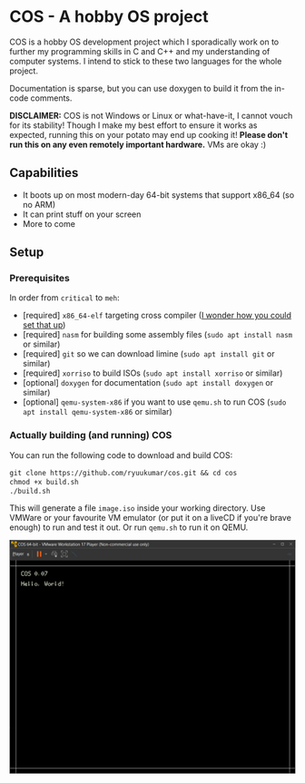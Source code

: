 # COS - A hobby OS project

COS is a hobby OS development project which I sporadically work on to further my programming skills in C and C++ and my understanding of computer systems. I intend to stick to these two languages for the whole project.

Documentation is sparse, but you can use doxygen to build it from the in-code comments.

**DISCLAIMER:** COS is not Windows or Linux or what-have-it, I cannot vouch for its stability! Though I make my best effort to ensure it works as expected, running this on your potato may end up cooking it! **Please don't run this on any even remotely important hardware.** VMs are okay :)

## Capabilities

- It boots up on most modern-day 64-bit systems that support x86_64 (so no ARM)
- It can print stuff on your screen
- More to come

## Setup

### Prerequisites

In order from `critical` to `meh`:

- [required] `x86_64-elf` targeting cross compiler ([I wonder how you could set that up](https://github.com/ryuukumar/cross-compiler-compiler))
- [required] `nasm` for building some assembly files (`sudo apt install nasm` or similar)
- [required] `git` so we can download limine (`sudo apt install git` or similar)
- [required] `xorriso` to build ISOs (`sudo apt install xorriso` or similar)
- [optional] `doxygen` for documentation (`sudo apt install doxygen` or similar)
- [optional] `qemu-system-x86` if you want to use `qemu.sh` to run COS (`sudo apt install qemu-system-x86` or similar)

### Actually building (and running) COS

You can run the following code to download and build COS:

```
git clone https://github.com/ryuukumar/cos.git && cd cos
chmod +x build.sh
./build.sh
```

This will generate a file `image.iso` inside your working directory. Use VMWare or your favourite VM emulator (or put it on a liveCD if you're brave enough) to run and test it out. Or run `qemu.sh` to run it on QEMU.

![An image of COS saying 'Hello, world!'](images/hello%20world.png)
